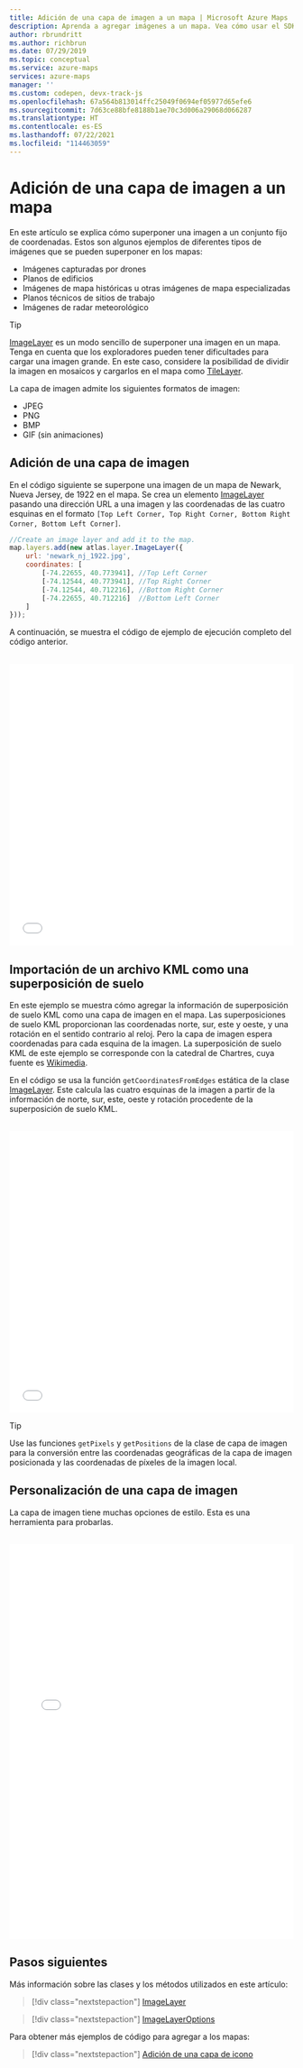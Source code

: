 ```yaml
---
title: Adición de una capa de imagen a un mapa | Microsoft Azure Maps
description: Aprenda a agregar imágenes a un mapa. Vea cómo usar el SDK web de Azure Maps para personalizar las capas de imagen y superponer imágenes en conjuntos fijos de coordenadas.
author: rbrundritt
ms.author: richbrun
ms.date: 07/29/2019
ms.topic: conceptual
ms.service: azure-maps
services: azure-maps
manager: ''
ms.custom: codepen, devx-track-js
ms.openlocfilehash: 67a564b813014ffc25049f0694ef05977d65efe6
ms.sourcegitcommit: 7d63ce88bfe8188b1ae70c3d006a29068d066287
ms.translationtype: HT
ms.contentlocale: es-ES
ms.lasthandoff: 07/22/2021
ms.locfileid: "114463059"
---
```

# <a name="add-an-image-layer-to-a-map"></a>Adición de una capa de imagen a un mapa

En este artículo se explica cómo superponer una imagen a un conjunto fijo de coordenadas. Estos son algunos ejemplos de diferentes tipos de imágenes que se pueden superponer en los mapas:

* Imágenes capturadas por drones
* Planos de edificios
* Imágenes de mapa históricas u otras imágenes de mapa especializadas
* Planos técnicos de sitios de trabajo
* Imágenes de radar meteorológico

> [!TIP]
> [ImageLayer](/javascript/api/azure-maps-control/atlas.layer.imagelayer) es un modo sencillo de superponer una imagen en un mapa. Tenga en cuenta que los exploradores pueden tener dificultades para cargar una imagen grande. En este caso, considere la posibilidad de dividir la imagen en mosaicos y cargarlos en el mapa como [TileLayer](/javascript/api/azure-maps-control/atlas.layer.tilelayer).

La capa de imagen admite los siguientes formatos de imagen:

- JPEG
- PNG
- BMP
- GIF (sin animaciones)

## <a name="add-an-image-layer"></a>Adición de una capa de imagen

En el código siguiente se superpone una imagen de un mapa de Newark, Nueva Jersey, de 1922 en el mapa. Se crea un elemento [ImageLayer](/javascript/api/azure-maps-control/atlas.layer.imagelayer) pasando una dirección URL a una imagen y las coordenadas de las cuatro esquinas en el formato `[Top Left Corner, Top Right Corner, Bottom Right Corner, Bottom Left Corner]`.

```javascript
//Create an image layer and add it to the map.
map.layers.add(new atlas.layer.ImageLayer({
    url: 'newark_nj_1922.jpg',
    coordinates: [
        [-74.22655, 40.773941], //Top Left Corner
        [-74.12544, 40.773941], //Top Right Corner
        [-74.12544, 40.712216], //Bottom Right Corner
        [-74.22655, 40.712216]  //Bottom Left Corner
    ]
}));
```

A continuación, se muestra el código de ejemplo de ejecución completo del código anterior.

<br/>

<iframe height='500' scrolling='no' title='Capa de imagen sencilla' src='//codepen.io/azuremaps/embed/eQodRo/?height=500&theme-id=0&default-tab=js,result&embed-version=2&editable=true' frameborder='no' loading="lazy" allowtransparency='true' allowfullscreen='true' style='width: 100%;'>Consulte el Pen <a href='https://codepen.io/azuremaps/pen/eQodRo/'>capa de imagen sencilla</a> de Azure Maps (<a href='https://codepen.io/azuremaps'>@azuremaps</a>) en <a href='https://codepen.io'>CodePen</a>.
</iframe>

## <a name="import-a-kml-file-as-ground-overlay"></a>Importación de un archivo KML como una superposición de suelo

En este ejemplo se muestra cómo agregar la información de superposición de suelo KML como una capa de imagen en el mapa. Las superposiciones de suelo KML proporcionan las coordenadas norte, sur, este y oeste, y una rotación en el sentido contrario al reloj. Pero la capa de imagen espera coordenadas para cada esquina de la imagen. La superposición de suelo KML de este ejemplo se corresponde con la catedral de Chartres, cuya fuente es [Wikimedia](https://commons.wikimedia.org/wiki/File:Chartres.svg/overlay.kml).

En el código se usa la función `getCoordinatesFromEdges` estática de la clase [ImageLayer](/javascript/api/azure-maps-control/atlas.layer.imagelayer). Este calcula las cuatro esquinas de la imagen a partir de la información de norte, sur, este, oeste y rotación procedente de la superposición de suelo KML.

<br/>

<iframe height='500' scrolling='no' title='Superposición de suelo KML como capa de imagen' src='//codepen.io/azuremaps/embed/EOJgpj/?height=500&theme-id=0&default-tab=js,result&embed-version=2&editable=true' frameborder='no' loading="lazy" allowtransparency='true' allowfullscreen='true' style='width: 100%;'>Consulte el Pen <a href='https://codepen.io/azuremaps/pen/EOJgpj/'>Superposición de suelo KML como capa de imagen</a> de Azure Maps (<a href='https://codepen.io/azuremaps'>@azuremaps</a>) en <a href='https://codepen.io'>CodePen</a>.
</iframe>

> [!TIP]
> Use las funciones `getPixels` y `getPositions` de la clase de capa de imagen para la conversión entre las coordenadas geográficas de la capa de imagen posicionada y las coordenadas de píxeles de la imagen local.

## <a name="customize-an-image-layer"></a>Personalización de una capa de imagen

La capa de imagen tiene muchas opciones de estilo. Esta es una herramienta para probarlas.

<br/>

<iframe height='700' scrolling='no' title='Opciones de capa de imagen' src='//codepen.io/azuremaps/embed/RqOGzx/?height=700&theme-id=0&default-tab=result' frameborder='no' loading="lazy" allowtransparency='true' allowfullscreen='true' style='width: 100%;'>Consulte el Pen <a href='https://codepen.io/azuremaps/pen/RqOGzx/'>Opciones de capa de imagen</a> de Azure Maps (<a href='https://codepen.io/azuremaps'>@azuremaps</a>) en <a href='https://codepen.io'>CodePen</a>.
</iframe>

## <a name="next-steps"></a>Pasos siguientes

Más información sobre las clases y los métodos utilizados en este artículo:

> [!div class="nextstepaction"]
> [ImageLayer](/javascript/api/azure-maps-control/atlas.layer.imagelayer)

> [!div class="nextstepaction"]
> [ImageLayerOptions](/javascript/api/azure-maps-control/atlas.imagelayeroptions)

Para obtener más ejemplos de código para agregar a los mapas:

> [!div class="nextstepaction"]
> [Adición de una capa de icono](./map-add-tile-layer.md)
